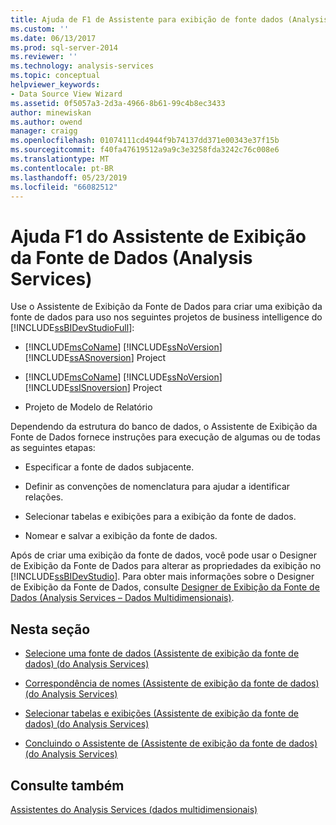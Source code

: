 ```yaml
---
title: Ajuda de F1 de Assistente para exibição de fonte dados (Analysis Services) | Microsoft Docs
ms.custom: ''
ms.date: 06/13/2017
ms.prod: sql-server-2014
ms.reviewer: ''
ms.technology: analysis-services
ms.topic: conceptual
helpviewer_keywords:
- Data Source View Wizard
ms.assetid: 0f5057a3-2d3a-4966-8b61-99c4b8ec3433
author: minewiskan
ms.author: owend
manager: craigg
ms.openlocfilehash: 01074111cd4944f9b74137dd371e00343e37f15b
ms.sourcegitcommit: f40fa47619512a9a9c3e3258fda3242c76c008e6
ms.translationtype: MT
ms.contentlocale: pt-BR
ms.lasthandoff: 05/23/2019
ms.locfileid: "66082512"
---
```

# <a name="data-source-view-wizard-f1-help-analysis-services"></a>Ajuda F1 do Assistente de Exibição da Fonte de Dados (Analysis Services)
  Use o Assistente de Exibição da Fonte de Dados para criar uma exibição da fonte de dados para uso nos seguintes projetos de business intelligence do [!INCLUDE[ssBIDevStudioFull](../includes/ssbidevstudiofull-md.md)]:  
  
-   [!INCLUDE[msCoName](../includes/msconame-md.md)] [!INCLUDE[ssNoVersion](../includes/ssnoversion-md.md)] [!INCLUDE[ssASnoversion](../includes/ssasnoversion-md.md)] Project  
  
-   [!INCLUDE[msCoName](../includes/msconame-md.md)] [!INCLUDE[ssNoVersion](../includes/ssnoversion-md.md)] [!INCLUDE[ssISnoversion](../includes/ssisnoversion-md.md)] Project  
  
-   Projeto de Modelo de Relatório  
  
 Dependendo da estrutura do banco de dados, o Assistente de Exibição da Fonte de Dados fornece instruções para execução de algumas ou de todas as seguintes etapas:  
  
-   Especificar a fonte de dados subjacente.  
  
-   Definir as convenções de nomenclatura para ajudar a identificar relações.  
  
-   Selecionar tabelas e exibições para a exibição da fonte de dados.  
  
-   Nomear e salvar a exibição da fonte de dados.  
  
 Após de criar uma exibição da fonte de dados, você pode usar o Designer de Exibição da Fonte de Dados para alterar as propriedades da exibição no [!INCLUDE[ssBIDevStudio](../includes/ssbidevstudio-md.md)]. Para obter mais informações sobre o Designer de Exibição da Fonte de Dados, consulte [Designer de Exibição da Fonte de Dados &#40;Analysis Services – Dados Multidimensionais&#41;](data-source-view-designer-analysis-services-multidimensional-data.md).  
  
## <a name="in-this-section"></a>Nesta seção  
  
-   [Selecione uma fonte de dados &#40;Assistente de exibição da fonte de dados&#41; &#40;do Analysis Services&#41;](select-a-data-source-data-source-view-wizard-analysis-services.md)  
  
-   [Correspondência de nomes &#40;Assistente de exibição da fonte de dados&#41; &#40;do Analysis Services&#41;](name-matching-data-source-view-wizard-analysis-services.md)  
  
-   [Selecionar tabelas e exibições &#40;Assistente de exibição da fonte de dados&#41; &#40;do Analysis Services&#41;](select-tables-and-views-data-source-view-wizard-analysis-services.md)  
  
-   [Concluindo o Assistente de &#40;Assistente de exibição da fonte de dados&#41; &#40;do Analysis Services&#41;](completing-the-wizard-data-source-view-wizard-analysis-services.md)  
  
## <a name="see-also"></a>Consulte também  
 [Assistentes do Analysis Services &#40;dados multidimensionais&#41;](analysis-services-wizards-multidimensional-data.md)  
  
  
